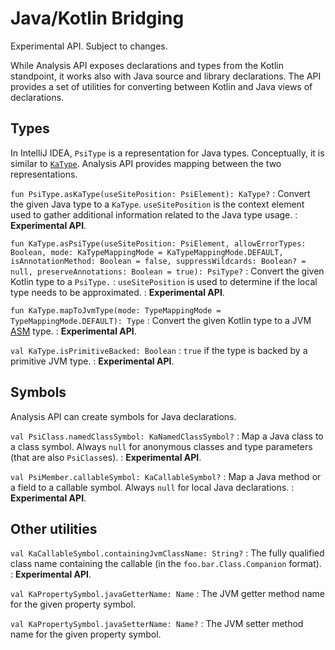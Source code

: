 # Java/Kotlin Bridging

<note>Experimental API. Subject to changes.</note>

While Analysis API exposes declarations and types from the Kotlin standpoint, it works also with Java source and library
declarations. The API provides a set of utilities for converting between Kotlin and Java views of declarations.

## Types

In IntelliJ IDEA, `PsiType` is a representation for Java types. Conceptually, it is similar to [`KaType`](KaType.md).
Analysis API provides mapping between the two representations.

`fun PsiType.asKaType(useSitePosition: PsiElement): KaType?`
: Convert the given Java type to a `KaType`.
`useSitePosition` is the context element used to gather additional information related to the Java type usage.
: **Experimental API**.

`fun KaType.asPsiType(useSitePosition: PsiElement, allowErrorTypes: Boolean, mode: KaTypeMappingMode = KaTypeMappingMode.DEFAULT, isAnnotationMethod: Boolean = false, suppressWildcards: Boolean? = null, preserveAnnotations: Boolean = true): PsiType?`
: Convert the given Kotlin type to a `PsiType.`
: `useSitePosition` is used to determine if the local type needs to be approximated.
: **Experimental API**.

`fun KaType.mapToJvmType(mode: TypeMappingMode = TypeMappingMode.DEFAULT): Type`
: Convert the given Kotlin type to a JVM [ASM](https://asm.ow2.io/) type.
: **Experimental API**.

`val KaType.isPrimitiveBacked: Boolean`
: `true` if the type is backed by a primitive JVM type.
: **Experimental API**.

## Symbols

Analysis API can create symbols for Java declarations.

`val PsiClass.namedClassSymbol: KaNamedClassSymbol?`
: Map a Java class to a class symbol. Always `null` for anonymous classes and type parameters (that are also
`PsiClass`es).
: **Experimental API**.

`val PsiMember.callableSymbol: KaCallableSymbol?`
: Map a Java method or a field to a callable symbol. Always `null` for local Java declarations.
: **Experimental API**.

## Other utilities

`val KaCallableSymbol.containingJvmClassName: String?`
: The fully qualified class name containing the callable (in the `foo.bar.Class.Companion` format).
: **Experimental API**.

`val KaPropertySymbol.javaGetterName: Name`
: The JVM getter method name for the given property symbol.

`val KaPropertySymbol.javaSetterName: Name?`
: The JVM setter method name for the given property symbol.